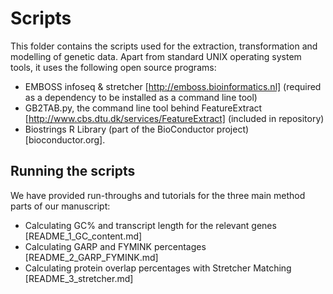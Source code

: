 # Scripts


This folder contains the scripts used for the extraction, transformation and modelling of genetic data. Apart from standard UNIX operating system tools, it uses the following open source programs:

- EMBOSS infoseq & stretcher [http://emboss.bioinformatics.nl] (required as a dependency to be installed as a command line tool)
- GB2TAB.py, the command line tool behind FeatureExtract [http://www.cbs.dtu.dk/services/FeatureExtract]  (included in repository)
- Biostrings R Library (part of the BioConductor project) [bioconductor.org].

## Running the scripts

We have provided run-throughs and tutorials for the three main method parts of our manuscript:

- Calculating GC% and transcript length for the relevant genes [README_1_GC_content.md]
- Calculating GARP and FYMINK percentages [README_2_GARP_FYMINK.md]
- Calculating protein overlap percentages with Stretcher Matching [README_3_stretcher.md]


